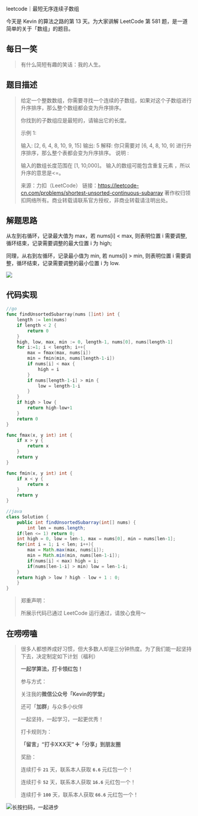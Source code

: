 leetcode｜最短无序连续子数组

今天是 Kevin 的算法之路的第 13 天。为大家讲解 LeetCode 第 581 题，是一道简单的关于「数组」的题目。



## 每日一笑

> 有什么简短有趣的笑话：我的人生。



## 题目描述

> 给定一个整数数组，你需要寻找一个连续的子数组，如果对这个子数组进行升序排序，那么整个数组都会变为升序排序。
>
> 你找到的子数组应是最短的，请输出它的长度。
>
> 示例 1:
>
> 输入: [2, 6, 4, 8, 10, 9, 15]
> 输出: 5
> 解释: 你只需要对 [6, 4, 8, 10, 9] 进行升序排序，那么整个表都会变为升序排序。
> 说明 :
>
> 输入的数组长度范围在 [1, 10,000]。
> 输入的数组可能包含重复元素 ，所以升序的意思是<=。
>
> 来源：力扣（LeetCode）
> 链接：https://leetcode-cn.com/problems/shortest-unsorted-continuous-subarray
> 著作权归领扣网络所有。商业转载请联系官方授权，非商业转载请注明出处。



## 解题思路

从左到右循环，记录最大值为 max，若 nums[i] < max, 则表明位置 i 需要调整, 循环结束，记录需要调整的最大位置 i 为 high; 

同理，从右到左循环，记录最小值为 min, 若 nums[i] > min, 则表明位置 i 需要调整，循环结束，记录需要调整的最小位置 i 为 low.



![](http://goleetcode.ifree258.top/058100.png)



## 代码实现

```go
//go
func findUnsortedSubarray(nums []int) int {
    length := len(nums)
    if length < 2 {
        return 0
    }
    high, low, max, min := 0, length-1, nums[0], nums[length-1]
    for i:=1; i < length; i++{
        max = fmax(max, nums[i])
        min = fmin(min, nums[length-1-i])
        if nums[i] < max {
            high = i
        }
        if nums[length-1-i] > min {
            low = length-1-i  
        }
    }
    if high > low {
        return high-low+1
    }
    return 0
}

func fmax(x, y int) int {
    if x > y {
        return x
    }
    return y
}

func fmin(x, y int) int {
    if x < y {
        return x
    }
    return y
}
```

```java
//java
class Solution {
    public int findUnsortedSubarray(int[] nums) {
        int len = nums.length;
	if(len <= 1) return 0;
	int high = 0, low = len-1, max = nums[0], min = nums[len-1];
	for(int i = 1; i < len; i++){
	    max = Math.max(max, nums[i]);
	    min = Math.min(min, nums[len-1-i]);
	    if(nums[i] < max) high = i;
	    if(nums[len-1-i] > min) low = len-1-i;
	}
	return high > low ? high - low + 1 : 0;
    }
}
```



> 郑重声明：
>
> 所展示代码已通过 LeetCode 运行通过，请放心食用～



## 在唠唠嗑

> 很多人都想养成好习惯，但大多数人却是三分钟热度。为了我们能一起坚持下去，决定制定如下计划（福利）
>
> **一起学算法，打卡领红包！**
>
> 参与方式：
>
> 关注我的**微信公众号「Kevin的学堂」**
>
> 还可「**加群**」与众多小伙伴
>
> 一起坚持，一起学习，一起更优秀！
>
> 打卡规则为：
>
> **「留言」“打卡XXX天” ➕「分享」到朋友圈**
>
> 奖励：
>
> 连续打卡 **`21`** 天，联系本人获取 **`6.6`** 元红包一个！
>
> 连续打卡 **`52`** 天，联系本人获取 **`16.6`** 元红包一个！
>
> 连续打卡 **`100`** 天，联系本人获取 **`66.6`** 元红包一个！



![长按扫码，一起进步](http://wesub.ifree258.top/wesubQRCode-2.png)